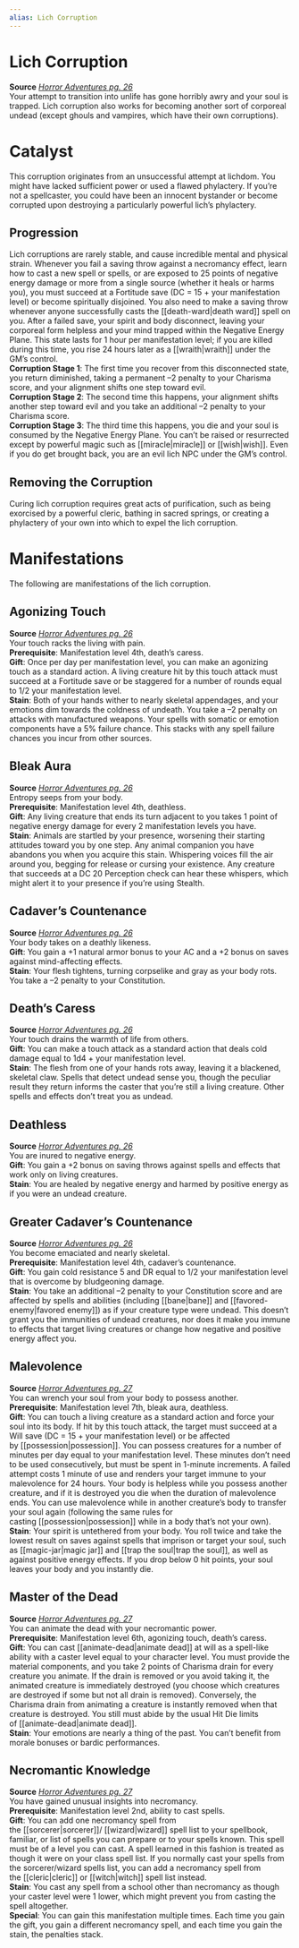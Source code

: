 ```yaml
---
alias: Lich Corruption
---
```


# Lich Corruption

**Source** [_Horror Adventures pg. 26_](http://paizo.com/products/btpy9n5a?Pathfinder-Roleplaying-Game-Horror-Adventures)  
Your attempt to transition into unlife has gone horribly awry and your soul is trapped. Lich corruption also works for becoming another sort of corporeal undead (except ghouls and vampires, which have their own corruptions).  

# Catalyst

This corruption originates from an unsuccessful attempt at lichdom. You might have lacked sufficient power or used a flawed phylactery. If you’re not a spellcaster, you could have been an innocent bystander or become corrupted upon destroying a particularly powerful lich’s phylactery.  

## Progression

Lich corruptions are rarely stable, and cause incredible mental and physical strain. Whenever you fail a saving throw against a necromancy effect, learn how to cast a new spell or spells, or are exposed to 25 points of negative energy damage or more from a single source (whether it heals or harms you), you must succeed at a Fortitude save (DC = 15 + your manifestation level) or become spiritually disjoined. You also need to make a saving throw whenever anyone successfully casts the [[death-ward|death ward]] spell on you. After a failed save, your spirit and body disconnect, leaving your corporeal form helpless and your mind trapped within the Negative Energy Plane. This state lasts for 1 hour per manifestation level; if you are killed during this time, you rise 24 hours later as a [[wraith|wraith]] under the GM’s control.  
**Corruption Stage 1**: The first time you recover from this disconnected state, you return diminished, taking a permanent –2 penalty to your Charisma score, and your alignment shifts one step toward evil.  
**Corruption Stage 2**: The second time this happens, your alignment shifts another step toward evil and you take an additional –2 penalty to your Charisma score.  
**Corruption Stage 3**: The third time this happens, you die and your soul is consumed by the Negative Energy Plane. You can’t be raised or resurrected except by powerful magic such as [[miracle|miracle]] or [[wish|wish]]. Even if you do get brought back, you are an evil lich NPC under the GM’s control.  

## Removing the Corruption

Curing lich corruption requires great acts of purification, such as being exorcised by a powerful cleric, bathing in sacred springs, or creating a phylactery of your own into which to expel the lich corruption.  

# Manifestations

The following are manifestations of the lich corruption.  

## Agonizing Touch

**Source** [_Horror Adventures pg. 26_](http://paizo.com/products/btpy9n5a?Pathfinder-Roleplaying-Game-Horror-Adventures)  
Your touch racks the living with pain.  
**Prerequisite**: Manifestation level 4th, death’s caress.  
**Gift**: Once per day per manifestation level, you can make an agonizing touch as a standard action. A living creature hit by this touch attack must succeed at a Fortitude save or be staggered for a number of rounds equal to 1/2 your manifestation level.  
**Stain**: Both of your hands wither to nearly skeletal appendages, and your emotions dim towards the coldness of undeath. You take a –2 penalty on attacks with manufactured weapons. Your spells with somatic or emotion components have a 5% failure chance. This stacks with any spell failure chances you incur from other sources.  

## Bleak Aura

**Source** [_Horror Adventures pg. 26_](http://paizo.com/products/btpy9n5a?Pathfinder-Roleplaying-Game-Horror-Adventures)  
Entropy seeps from your body.  
**Prerequisite**: Manifestation level 4th, deathless.  
**Gift**: Any living creature that ends its turn adjacent to you takes 1 point of negative energy damage for every 2 manifestation levels you have.  
**Stain**: Animals are startled by your presence, worsening their starting attitudes toward you by one step. Any animal companion you have abandons you when you acquire this stain. Whispering voices fill the air around you, begging for release or cursing your existence. Any creature that succeeds at a DC 20 Perception check can hear these whispers, which might alert it to your presence if you’re using Stealth.  

## Cadaver’s Countenance

**Source** [_Horror Adventures pg. 26_](http://paizo.com/products/btpy9n5a?Pathfinder-Roleplaying-Game-Horror-Adventures)  
Your body takes on a deathly likeness.  
**Gift**: You gain a +1 natural armor bonus to your AC and a +2 bonus on saves against mind-affecting effects.  
**Stain**: Your flesh tightens, turning corpselike and gray as your body rots. You take a –2 penalty to your Constitution.  

## Death’s Caress

**Source** [_Horror Adventures pg. 26_](http://paizo.com/products/btpy9n5a?Pathfinder-Roleplaying-Game-Horror-Adventures)  
Your touch drains the warmth of life from others.  
**Gift**: You can make a touch attack as a standard action that deals cold damage equal to 1d4 + your manifestation level.  
**Stain**: The flesh from one of your hands rots away, leaving it a blackened, skeletal claw. Spells that detect undead sense you, though the peculiar result they return informs the caster that you’re still a living creature. Other spells and effects don’t treat you as undead.  

## Deathless

**Source** [_Horror Adventures pg. 26_](http://paizo.com/products/btpy9n5a?Pathfinder-Roleplaying-Game-Horror-Adventures)  
You are inured to negative energy.  
**Gift**: You gain a +2 bonus on saving throws against spells and effects that work only on living creatures.  
**Stain**: You are healed by negative energy and harmed by positive energy as if you were an undead creature.  

## Greater Cadaver’s Countenance

**Source** [_Horror Adventures pg. 26_](http://paizo.com/products/btpy9n5a?Pathfinder-Roleplaying-Game-Horror-Adventures)  
You become emaciated and nearly skeletal.  
**Prerequisite**: Manifestation level 4th, cadaver’s countenance.  
**Gift**: You gain cold resistance 5 and DR equal to 1/2 your manifestation level that is overcome by bludgeoning damage.  
**Stain**: You take an additional –2 penalty to your Constitution score and are affected by spells and abilities (including [[bane|bane]] and [[favored-enemy|favored enemy]]) as if your creature type were undead. This doesn’t grant you the immunities of undead creatures, nor does it make you immune to effects that target living creatures or change how negative and positive energy affect you.  

## Malevolence

**Source** [_Horror Adventures pg. 27_](http://paizo.com/products/btpy9n5a?Pathfinder-Roleplaying-Game-Horror-Adventures)  
You can wrench your soul from your body to possess another.  
**Prerequisite**: Manifestation level 7th, bleak aura, deathless.  
**Gift**: You can touch a living creature as a standard action and force your soul into its body. If hit by this touch attack, the target must succeed at a Will save (DC = 15 + your manifestation level) or be affected by [[possession|possession]]. You can possess creatures for a number of minutes per day equal to your manifestation level. These minutes don’t need to be used consecutively, but must be spent in 1-minute increments. A failed attempt costs 1 minute of use and renders your target immune to your malevolence for 24 hours. Your body is helpless while you possess another creature, and if it is destroyed you die when the duration of malevolence ends. You can use malevolence while in another creature’s body to transfer your soul again (following the same rules for casting [[possession|possession]] while in a body that’s not your own).  
**Stain**: Your spirit is untethered from your body. You roll twice and take the lowest result on saves against spells that imprison or target your soul, such as [[magic-jar|magic jar]] and [[trap the soul|trap the soul]], as well as against positive energy effects. If you drop below 0 hit points, your soul leaves your body and you instantly die.  

## Master of the Dead

**Source** [_Horror Adventures pg. 27_](http://paizo.com/products/btpy9n5a?Pathfinder-Roleplaying-Game-Horror-Adventures)  
You can animate the dead with your necromantic power.  
**Prerequisite**: Manifestation level 6th, agonizing touch, death’s caress.  
**Gift**: You can cast [[animate-dead|animate dead]] at will as a spell-like ability with a caster level equal to your character level. You must provide the material components, and you take 2 points of Charisma drain for every creature you animate. If the drain is removed or you avoid taking it, the animated creature is immediately destroyed (you choose which creatures are destroyed if some but not all drain is removed). Conversely, the Charisma drain from animating a creature is instantly removed when that creature is destroyed. You still must abide by the usual Hit Die limits of [[animate-dead|animate dead]].  
**Stain**: Your emotions are nearly a thing of the past. You can’t benefit from morale bonuses or bardic performances.  

## Necromantic Knowledge

**Source** [_Horror Adventures pg. 27_](http://paizo.com/products/btpy9n5a?Pathfinder-Roleplaying-Game-Horror-Adventures)  
You have gained unusual insights into necromancy.  
**Prerequisite**: Manifestation level 2nd, ability to cast spells.  
**Gift**: You can add one necromancy spell from the [[sorcerer|sorcerer]]/ [[wizard|wizard]] spell list to your spellbook, familiar, or list of spells you can prepare or to your spells known. This spell must be of a level you can cast. A spell learned in this fashion is treated as though it were on your class spell list. If you normally cast your spells from the sorcerer/wizard spells list, you can add a necromancy spell from the [[cleric|cleric]] or [[witch|witch]] spell list instead.  
**Stain**: You cast any spell from a school other than necromancy as though your caster level were 1 lower, which might prevent you from casting the spell altogether.  
**Special**: You can gain this manifestation multiple times. Each time you gain the gift, you gain a different necromancy spell, and each time you gain the stain, the penalties stack.

